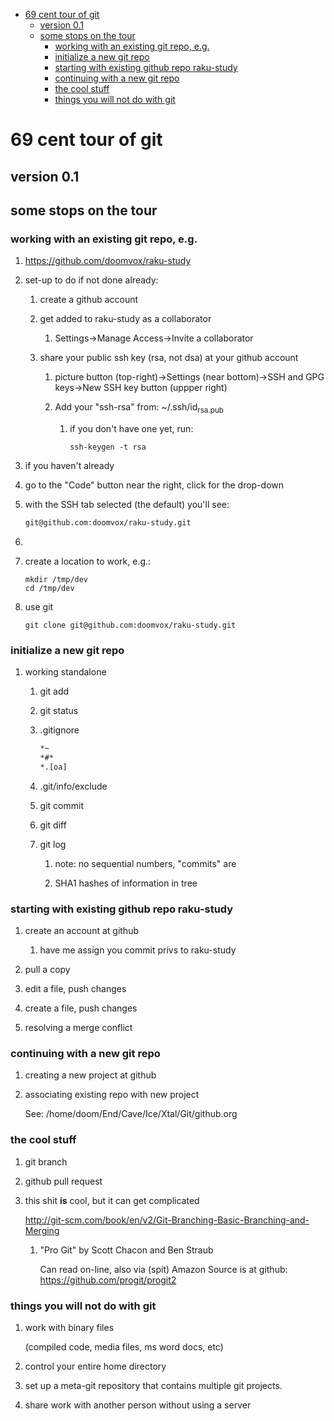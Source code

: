 - [69 cent tour of git](#org556cd34)
  - [version 0.1](#orgbb0acf1)
  - [some stops on the tour](#orgcbabfd4)
    - [working with an existing git repo, e.g.](#org7d56b57)
    - [initialize a new git repo](#orgd4f8b58)
    - [starting with existing github repo raku-study](#orgd6c9b5b)
    - [continuing with a new git repo](#org97efcfa)
    - [the cool stuff](#org5e5513b)
    - [things you will not do with git](#org90ebfae)


<a id="org556cd34"></a>

# 69 cent tour of git


<a id="orgbb0acf1"></a>

## version 0.1


<a id="orgcbabfd4"></a>

## some stops on the tour


<a id="org7d56b57"></a>

### working with an existing git repo, e.g.

1.  <https://github.com/doomvox/raku-study>

2.  set-up to do if not done already:

    1.  create a github account
    
    2.  get added to raku-study as a collaborator
    
        1.  Settings->Manage Access->Invite a collaborator
    
    3.  share your public ssh key (rsa, not dsa) at your github account
    
        1.  picture button (top-right)->Settings (near bottom)->SSH and GPG keys->New SSH key button (uppper right)
        
        2.  Add your "ssh-rsa" from: ~/.ssh/id<sub>rsa.pub</sub>
        
            1.  if you don't have one yet, run:
            
                ```perl6
                ssh-keygen -t rsa
                ```

3.  if you haven't already

4.  go to the "Code" button near the right, click for the drop-down

5.  with the SSH tab selected (the default) you'll see:

    ```sh
    git@github.com:doomvox/raku-study.git
    ```

6.  

7.  create a location to work, e.g.:

    ```perl6
    mkdir /tmp/dev
    cd /tmp/dev
    ```

8.  use git

    ```perl6
    git clone git@github.com:doomvox/raku-study.git
    ```


<a id="orgd4f8b58"></a>

### initialize a new git repo

1.  working standalone

    1.  git add
    
    2.  git status
    
    3.  .gitignore
    
        ```sh
        *~   
        *#* 
        *.[oa]
        ```
    
    4.  .git/info/exclude
    
    5.  git commit
    
    6.  git diff
    
    7.  git log
    
        1.  note: no sequential numbers, "commits" are
        
        2.  SHA1 hashes of information in tree


<a id="orgd6c9b5b"></a>

### starting with existing github repo raku-study

1.  create an account at github

    1.  have me assign you commit privs to raku-study

2.  pull a copy

3.  edit a file, push changes

4.  create a file, push changes

5.  resolving a merge conflict


<a id="org97efcfa"></a>

### continuing with a new git repo

1.  creating a new project at github

2.  associating existing repo with new project

    See: /home/doom/End/Cave/Ice/Xtal/Git/github.org


<a id="org5e5513b"></a>

### the cool stuff

1.  git branch

2.  github pull request

3.  this shit **is** cool, but it can get complicated

    <http://git-scm.com/book/en/v2/Git-Branching-Basic-Branching-and-Merging>
    
    1.  "Pro Git" by Scott Chacon and  Ben Straub
    
        Can read on-line, also via (spit) Amazon Source is at github: <https://github.com/progit/progit2>


<a id="org90ebfae"></a>

### things you will not do with git

1.  work with binary files

    (compiled code, media files, ms word docs, etc)

2.  control your entire home directory

3.  set up a meta-git repository that contains multiple git projects.

4.  share work with another person without using a server

